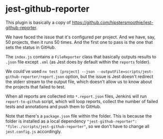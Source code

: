 # jest-github-reporter

This plugin is basically a copy of https://github.com/hipstersmoothie/jest-github-reporter.

We have faced the issue that it's configured per project. And we have, say, 50 projects, then it runs 50 times. And the first one to pass is the one that sets the status in GitHub.

The `index.js` contains a `FileReporter` class that basically outputs results to `.json` file except `.xml` (as Jest does by default within the `reports` folder).

We could've used `nx test [project] --json --outputFile=scripts/jest-github-reporter/report.json` option, but the issue is Jest doesn't redirect the stderr stream to the output file, which doesn't allow us to know about the projects that failed to test.

When all reports are collected into `*.report.json` files, Jenkins will run `report-to-github` script, which will loop reports, collect the number of failed tests and annotations and push them to GitHub.

Note that there's a `package.json` file within the folder. This is because the folder is installed as a local dependency `"jest-github-reporter": "file:./scripts/jest-github-reporter"`, so we don't have to change all `jest.config.js` accordingly.
